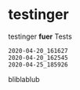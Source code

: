 # testinger

testinger **fuer** Tests


    2020-04-20_161627
    2020-04-20_162545
    2020-04-25_185926
    
bliblablub




